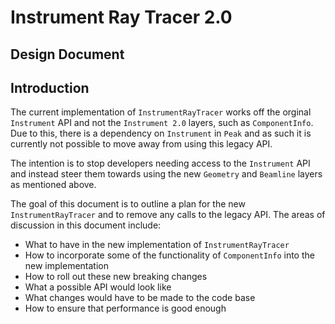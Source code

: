# Instrument Ray Tracer 2.0
## Design Document

## Introduction
The current implementation of `InstrumentRayTracer` works off the orginal `Instrument` API and not the `Instrument 2.0` layers, such as `ComponentInfo`. Due to this, there is a dependency on `Instrument` in `Peak` and as such it is currently not possible to move away from using this legacy API. 

The intention is to stop developers needing access to the `Instrument` API and instead steer them towards using the new `Geometry` and `Beamline` layers as mentioned above.

The goal of this document is to outline a plan for the new `InstrumentRayTracer` and to remove any calls to the legacy API. The areas of discussion in this document include:

 * What to have in the new implementation of `InstrumentRayTracer`
 * How to incorporate some of the functionality of `ComponentInfo` into the new implementation 
 * How to roll out these new breaking changes
 * What a possible API would look like
 * What changes would have to be made to the code base
 * How to ensure that performance is good enough
 
